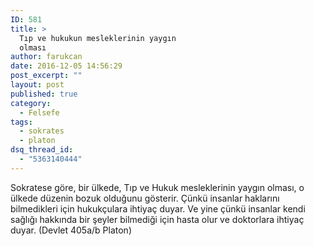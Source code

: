 ```yaml
---
ID: 581
title: >
  Tıp ve hukukun mesleklerinin yaygın
  olması
author: farukcan
date: 2016-12-05 14:56:29
post_excerpt: ""
layout: post
published: true
category:
  - Felsefe
tags:
  - sokrates
  - platon
dsq_thread_id:
  - "5363140444"
---
```

Sokratese göre, bir ülkede, Tıp ve Hukuk mesleklerinin yaygın olması, o ülkede düzenin bozuk olduğunu gösterir. Çünkü insanlar haklarını bilmedikleri için hukukçulara ihtiyaç duyar. Ve yine çünkü insanlar kendi sağlığı hakkında bir şeyler bilmediği için hasta olur ve doktorlara ihtiyaç duyar. (Devlet 405a/b Platon)
